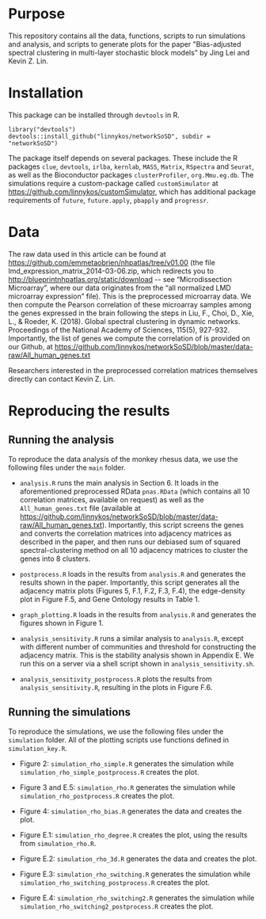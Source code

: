 # Purpose

This repository contains all the data, functions, scripts to run simulations and analysis, and scripts to generate plots for the paper
"Bias-adjusted spectral clustering in multi-layer stochastic block models" by Jing Lei and Kevin Z. Lin.

# Installation

This package can be installed through `devtools` in R.

```{r}
library("devtools")
devtools::install_github("linnykos/networkSoSD", subdir = "networkSoSD")
```
The package itself depends on several packages. These include the R packages `clue`, `devtools`, `irlba`, `kernlab`, `MASS`, `Matrix`, `RSpectra` and `Seurat`, as well as the Bioconductor packages `clusterProfiler`, `org.Mmu.eg.db`. The simulations require a custom-package called `customSimulator` at https://github.com/linnykos/customSimulator, which has additional package requirements of `future`, `future.apply`, `pbapply` and `progressr`.

# Data 

The raw data used in this article can be found at https://github.com/emmetaobrien/nhpatlas/tree/v01.00 (the file lmd_expression_matrix_2014-03-06.zip, which redirects you to http://blueprintnhpatlas.org/static/download -- see “Microdissection Microarray”, where our data originates from the “all normalized LMD microarray expression” file). This is the preprocessed microarray data. We then compute the Pearson correlation of these microarray samples among the genes expressed in the brain following the steps in Liu, F., Choi, D., Xie, L., & Roeder, K. (2018). Global spectral clustering in dynamic networks. Proceedings of the National Academy of Sciences, 115(5), 927-932. Importantly, the list of genes we compute the correlation of is provided on our Github, at https://github.com/linnykos/networkSoSD/blob/master/data-raw/All_human_genes.txt

Researchers interested in the preprocessed correlation matrices themselves directly can contact Kevin Z. Lin.

# Reproducing the results

## Running the analysis

To reproduce the data analysis of the monkey rhesus data, we use the following files under the `main` folder.

* `analysis.R` runs the main analysis in Section 6. It loads in the aforementioned preprocessed RData `pnas.RData` (which contains all 10 correlation matrices, available on request) as well as the `All_human_genes.txt` file (available at https://github.com/linnykos/networkSoSD/blob/master/data-raw/All_human_genes.txt). Importantly, this script screens the genes and converts the correlation matrices into adjacency matrices as described in the paper, and then runs our debiased sum of squared spectral-clustering method on all 10 adjacency matrices to cluster the genes into 8 clusters.

* `postprocess.R` loads in the results from `analysis.R` and generates the results shown in the paper. Importantly, this script generates all the adjacency matrix plots (Figures 5, F.1, F.2, F.3, F.4), the edge-density plot in Figure F.5, and Gene Ontology results in Table 1.

* `graph_plotting.R` loads in the results from `analysis.R` and generates the figures shown in Figure 1.

* `analysis_sensitivity.R` runs a similar analysis to `analysis.R`, except with different number of communities and threshold for constructing the adjacency matrix. This is the stability analysis shown in Appendix E. We run this on a server via a shell script shown in `analysis_sensitivity.sh`.

* `analysis_sensitivity_postprocess.R` plots the results from `analysis_sensitivity.R`, resulting in the plots in Figure F.6.

## Running the simulations

To reproduce the simulations, we use the following files under the `simulation` folder. All of the plotting scripts use functions defined in `simulation_key.R`.

* Figure 2: `simulation_rho_simple.R` generates the simulation while `simulation_rho_simple_postprocess.R` creates the plot.

* Figure 3 and E.5: `simulation_rho.R` generates the simulation while `simulation_rho_postprocess.R` creates the plot.

* Figure 4: `simulation_rho_bias.R` generates the data and creates the plot.

* Figure E.1: `simulation_rho_degree.R` creates the plot, using the results from `simulation_rho.R`.

* Figure E.2: `simulation_rho_3d.R` generates the data and creates the plot.

* Figure E.3: `simulation_rho_switching.R` generates the simulation while `simulation_rho_switching_postprocess.R` creates the plot.

* Figure E.4: `simulation_rho_switching2.R` generates the simulation while `simulation_rho_switching2_postprocess.R` creates the plot.

